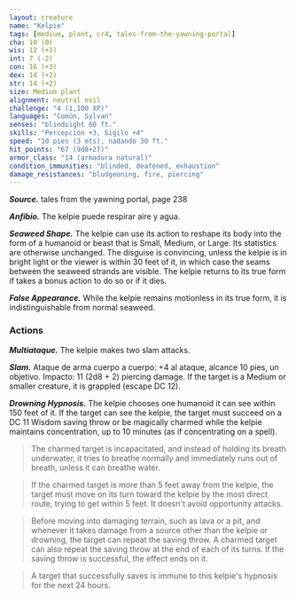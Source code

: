 ```yaml
---
layout: creature
name: "Kelpie"
tags: [medium, plant, cr4, tales-from-the-yawning-portal]
cha: 10 (0)
wis: 12 (+1)
int: 7 (-2)
con: 16 (+3)
dex: 14 (+2)
str: 14 (+2)
size: Medium plant
alignment: neutral evil
challenge: "4 (1,100 XP)"
languages: "Común, Sylvan"
senses: "blindsight 60 ft."
skills: "Percepción +3, Sigilo +4"
speed: "10 pies (3 mts), nadando 30 ft."
hit_points: "67 (9d8+27)"
armor_class: "14 (armadura natural)"
condition_immunities: "blinded, deafened, exhaustion"
damage_resistances: "bludgeoning, fire, piercing"
---
```


***Source.*** tales from the yawning portal,  page 238

***Anfibio.*** The kelpie puede respirar aire y agua.

***Seaweed Shape.*** The kelpie can use its action to reshape its body into the form of a humanoid or beast that is Small, Medium, or Large. Its statistics are otherwise unchanged. The disguise is convincing, unless the kelpie is in bright light or the viewer is within 30 feet of it, in which case the seams between the seaweed strands are visible. The kelpie returns to its true form if takes a bonus action to do so or if it dies.

***False Appearance.*** While the kelpie remains motionless in its true form, it is indistinguishable from normal seaweed.

### Actions

***Multiataque.*** The kelpie makes two slam attacks.

***Slam.*** Ataque de arma cuerpo a cuerpo: +4 al ataque, alcance 10 pies, un objetivo. Impacto: 11 (2d8 + 2) piercing damage. If the target is a Medium or smaller creature, it is grappled (escape DC 12).

***Drowning Hypnosis.*** The kelpie chooses one humanoid it can see within 150 feet of it. If the target can see the kelpie, the target must succeed on a DC 11 Wisdom saving throw or be magically charmed while the kelpie maintains concentration, up to 10 minutes (as if concentrating on a spell).

>The charmed target is incapacitated, and instead of holding its breath underwater, it tries to breathe normally and immediately runs out of breath, unless it can breathe water.

>If the charmed target is more than 5 feet away from the kelpie, the target must move on its turn toward the kelpie by the most direct route, trying to get within 5 feet. It doesn't avoid opportunity attacks.

>Before moving into damaging terrain, such as lava or a pit, and whenever it takes damage from a source other than the kelpie or drowning, the target can repeat the saving throw. A charmed target can also repeat the saving throw at the end of each of its turns. If the saving throw is successful, the effect ends on it.

>A target that successfully saves is immune to this kelpie's hypnosis for the next 24 hours.